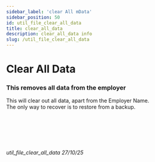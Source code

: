 ```yaml
---
sidebar_label: 'clear All mData'
sidebar_position: 50
id: util_file_clear_all_data
title: clear_all_data
description: clear_all_data info
slug: /util_file_clear_all_data
---
```


# Clear All Data

### This removes all data from the employer 

This will clear out all data, apart from the Employer Name.  
The only way to recover is to restore from a backup.  
<br/>
<br/>
<br/>
<br/>
<br/>
###### util_file_clear_all_data 27/10/25